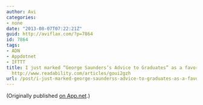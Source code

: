 ```yaml
---
author: Avi
categories:
- none
date: "2013-08-07T07:22:21Z"
guid: http://aviflax.com/?p=7864
id: 7864
tags:
- ADN
- Appdotnet
- IFTTT
title: I just marked “George Saunders’s Advice to Graduates” as a favorite in Readability.
  http://www.readability.com/articles/goui2gzh
url: /post/i-just-marked-george-saunderss-advice-to-graduates-as-a-favorite-in-readability-httpwww-readability-comarticlesgoui2gzh/
---
```

(Originally published [on App.net](http://alpha.app.net/aviflax/post/8572461).)
